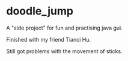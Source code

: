 # doodle_jump

A "side project" for fun and practising java gui.

Finished with my friend Tianci Hu.

Still got problems with the movement of sticks.
